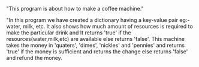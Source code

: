 "This program is about how to make a coffee machine."

"In this program we have created a dictionary having a key-value pair eg:- water, milk, etc. It also shows how much amount of resources is required to make the particular drink and It returns 'true' if the resources(water,milk,etc) are available else returns 'false'. This machine takes the money in 'quaters', 'dimes', 'nickles' and 'pennies' and returns 'true' if the money is sufficient and returns the change else returns 'false' and refund the money. 



